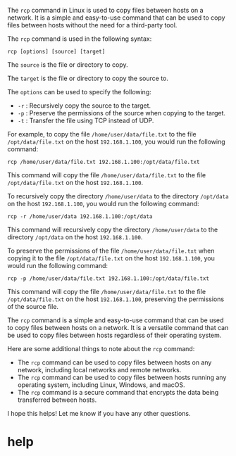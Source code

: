The `rcp` command in Linux is used to copy files between hosts on a network. It is a simple and easy-to-use command that can be used to copy files between hosts without the need for a third-party tool.

The `rcp` command is used in the following syntax:

```
rcp [options] [source] [target]
```

The `source` is the file or directory to copy.

The `target` is the file or directory to copy the source to.

The `options` can be used to specify the following:

* `-r` : Recursively copy the source to the target.
* `-p` : Preserve the permissions of the source when copying to the target.
* `-t` : Transfer the file using TCP instead of UDP.

For example, to copy the file `/home/user/data/file.txt` to the file `/opt/data/file.txt` on the host `192.168.1.100`, you would run the following command:

```
rcp /home/user/data/file.txt 192.168.1.100:/opt/data/file.txt
```

This command will copy the file `/home/user/data/file.txt` to the file `/opt/data/file.txt` on the host `192.168.1.100`.

To recursively copy the directory `/home/user/data` to the directory `/opt/data` on the host `192.168.1.100`, you would run the following command:

```
rcp -r /home/user/data 192.168.1.100:/opt/data
```

This command will recursively copy the directory `/home/user/data` to the directory `/opt/data` on the host `192.168.1.100`.

To preserve the permissions of the file `/home/user/data/file.txt` when copying it to the file `/opt/data/file.txt` on the host `192.168.1.100`, you would run the following command:

```
rcp -p /home/user/data/file.txt 192.168.1.100:/opt/data/file.txt
```

This command will copy the file `/home/user/data/file.txt` to the file `/opt/data/file.txt` on the host `192.168.1.100`, preserving the permissions of the source file.

The `rcp` command is a simple and easy-to-use command that can be used to copy files between hosts on a network. It is a versatile command that can be used to copy files between hosts regardless of their operating system.

Here are some additional things to note about the `rcp` command:

* The `rcp` command can be used to copy files between hosts on any network, including local networks and remote networks.
* The `rcp` command can be used to copy files between hosts running any operating system, including Linux, Windows, and macOS.
* The `rcp` command is a secure command that encrypts the data being transferred between hosts.

I hope this helps! Let me know if you have any other questions.





# help 

```

```
